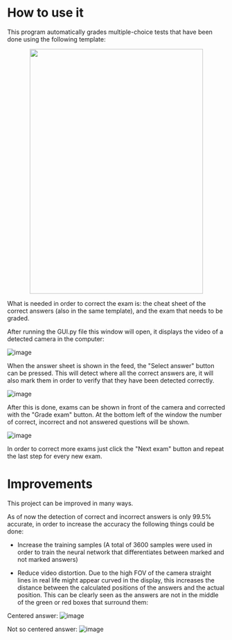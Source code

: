 # How to use it

This program automatically grades multiple-choice tests that have been done using the following template:

<p align="center">
  <img width="400" height="566" src="https://github.com/XaviMV/multiple-choice-exam-grader/assets/70759474/0065c948-140f-4d08-8a01-771879749359">
</p>

What is needed in order to correct the exam is: the cheat sheet of the correct answers (also in the same template), and the exam that needs to be graded.

After running the GUI.py file this window will open, it displays the video of a detected camera in the computer:

![image](https://github.com/XaviMV/multiple-choice-exam-grader/assets/70759474/78f214bb-bd1a-44bc-b6fc-b60da29df9ad)

When the answer sheet is shown in the feed, the "Select answer" button can be pressed. This will detect where all the correct answers are, it will also mark them in order to verify that they have been detected correctly.

![image](https://github.com/XaviMV/multiple-choice-exam-grader/assets/70759474/a6bc4db0-0721-4617-93d0-0218dc2bc511)

After this is done, exams can be shown in front of the camera and corrected with the "Grade exam" button. At the bottom left of the window the number of correct, incorrect and not answered questions will be shown.

![image](https://github.com/XaviMV/multiple-choice-exam-grader/assets/70759474/926edfcd-de53-40b5-ba49-838132a9d12f)

In order to correct more exams just click the "Next exam" button and repeat the last step for every new exam.

# Improvements

This project can be improved in many ways.

As of now the detection of correct and incorrect answers is only 99.5% accurate, in order to increase the accuracy the following things could be done:

- Increase the training samples (A total of 3600 samples were used in order to train the neural network that differentiates between marked and not marked answers)

- Reduce video distortion. Due to the high FOV of the camera straight lines in real life might appear curved in the display, this increases the distance between the calculated positions of the answers and the actual position. This can be clearly seen as the answers are not in the middle of the green or red boxes that surround them:

Centered answer:
![image](https://github.com/XaviMV/multiple-choice-exam-grader/assets/70759474/e3a71225-9bf1-4c30-a5bb-a6fdcc1c00db)

Not so centered answer:
![image](https://github.com/XaviMV/multiple-choice-exam-grader/assets/70759474/bbdd3919-f0f2-42ff-ba32-b76134eb5ddd)

